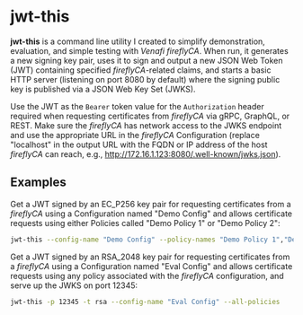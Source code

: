# jwt-this

**jwt-this** is a command line utility I created to simplify demonstration, evaluation, and
simple testing with *Venafi fireflyCA*.  When run, it generates a new signing key pair,
uses it to sign and output a new JSON Web Token (JWT) containing specified *fireflyCA*-related
claims, and starts a basic HTTP server (listening on port 8080 by default) where the
signing public key is published via a JSON Web Key Set (JWKS).  

Use the JWT as the `Bearer` token value for the `Authorization` header required when requesting
certificates from *fireflyCA* via gRPC, GraphQL, or REST.  Make sure the *fireflyCA* has network
access to the JWKS endpoint and use the appropriate URL in the *fireflyCA* Configuration (replace
"localhost" in the output URL with the FQDN or IP address of the host *fireflyCA* can reach,
e.g., http://172.16.1.123:8080/.well-known/jwks.json).

## Examples

Get a JWT signed by an EC_P256 key pair for requesting certificates from a *fireflyCA* using 
a Configuration named "Demo Config" and allows certificate requests using either Policies called
"Demo Policy 1" or "Demo Policy 2":
```sh
jwt-this --config-name "Demo Config" --policy-names "Demo Policy 1","Demo Policy 2"
```

Get a JWT signed by an RSA_2048 key pair for requesting certificates from a *fireflyCA* using
a Configuration named "Eval Config" and allows certificate requests using any policy associated
with the *fireflyCA* configuration, and serve up the JWKS on port 12345:
```sh
jwt-this -p 12345 -t rsa --config-name "Eval Config" --all-policies
```
